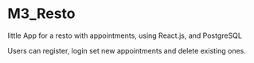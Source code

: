 # M3_Resto

little App for a resto with appointments, using React.js, and PostgreSQL

Users can register, login set new appointments and delete existing ones.
